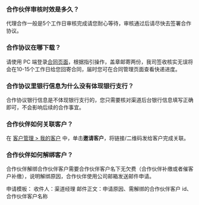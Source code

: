 ### 合作伙伴审核时效是多久？
代理合作一般是5个工作日审核完成请您耐心等待，审核通过后请尽快去签署合作协议。

### 合作协议在哪下载？
请使用 PC 端登录[合同页面](https://console.qcloud.com/partners/contract)，根据指引操作，盖章邮寄两份，我司签收核实无误将会在10-15个工作日给您回寄合同，届时您可在合同管理页面查看快递进度。

### 合作协议里银行信息为什么没有体现银行支行？
合作协议银行信息是不体现银行支行的，您只需要核对渠道后台银行信息填写正确即可，不会影响后续的合作事宜。

### 合作伙伴如何关联客户？
在 [客户管理 > 我的客户](https://console.cloud.tencent.com/partners/clients) 中，单击**邀请客户**，将链接/二维码发给客户完成关联。


### 合作伙伴如何解绑客户？
合作伙伴解绑合作伙伴客户需要合作伙伴客户名下无欠费（合作伙伴补缴或者催客户补缴），说明解绑原因，合作伙伴使用公司邮箱发送邮件申请。

申请模板：
收件人：渠道经理
邮件正文：申请原因、需解绑的合作伙伴客户 id、合作伙伴客户名称

